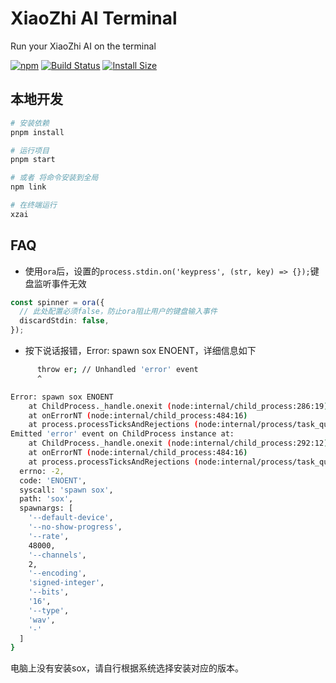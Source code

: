 # XiaoZhi AI Terminal
Run your XiaoZhi AI on the terminal

[![npm][npm]][npm-url]
[![Build Status][build-status]][build-status-url]
[![Install Size][size]][size-url]

<!-- Badges -->

[npm]: https://img.shields.io/npm/v/@sobird/xiaozhi.svg
[npm-url]: https://www.npmjs.com/package/@sobird/xiaozhi
[build-status]: https://img.shields.io/github/actions/workflow/status/sobird/xiaozhi/release-please.yml?label=CI&logo=github
[build-status-url]: https://github.com/sobird/xiaozhi/actions
[size]: https://packagephobia.com/badge?p=@sobird/xiaozhi
[size-url]: https://packagephobia.com/result?p=@sobird/xiaozhi

## 本地开发
```sh
# 安装依赖
pnpm install

# 运行项目
pnpm start

# 或者 将命令安装到全局
npm link

# 在终端运行
xzai
```

## FAQ

* 使用`ora`后，设置的`process.stdin.on('keypress', (str, key) => {});`键盘监听事件无效
```ts
const spinner = ora({
  // 此处配置必须false，防止ora阻止用户的键盘输入事件
  discardStdin: false,
});
```

* 按下说话报错，Error: spawn sox ENOENT，详细信息如下
```sh
      throw er; // Unhandled 'error' event
      ^

Error: spawn sox ENOENT
    at ChildProcess._handle.onexit (node:internal/child_process:286:19)
    at onErrorNT (node:internal/child_process:484:16)
    at process.processTicksAndRejections (node:internal/process/task_queues:82:21)
Emitted 'error' event on ChildProcess instance at:
    at ChildProcess._handle.onexit (node:internal/child_process:292:12)
    at onErrorNT (node:internal/child_process:484:16)
    at process.processTicksAndRejections (node:internal/process/task_queues:82:21) {
  errno: -2,
  code: 'ENOENT',
  syscall: 'spawn sox',
  path: 'sox',
  spawnargs: [
    '--default-device',
    '--no-show-progress',
    '--rate',
    48000,
    '--channels',
    2,
    '--encoding',
    'signed-integer',
    '--bits',
    '16',
    '--type',
    'wav',
    '-'
  ]
}
```

电脑上没有安装sox，请自行根据系统选择安装对应的版本。